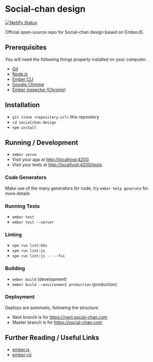 # Social-chan design

[![Netlify Status](https://api.netlify.com/api/v1/badges/72ae3588-89d7-42f7-9654-4918a64e425b/deploy-status)](https://app.netlify.com/sites/socialchan/deploys)

Official open-source repo for Social-chan design based on EmberJS.

## Prerequisites

You will need the following things properly installed on your computer.

* [Git](https://git-scm.com/)
* [Node.js](https://nodejs.org/)
* [Ember CLI](https://ember-cli.com/)
* [Google Chrome](https://google.com/chrome/)
* [Ember inspector (Chrome)](https://chrome.google.com/webstore/detail/ember-inspector/bmdblncegkenkacieihfhpjfppoconhi)

## Installation

* `git clone <repository-url>` this repository
* `cd socialchan-design`
* `npm install`

## Running / Development

* `ember serve`
* Visit your app at [http://localhost:4200](http://localhost:4200).
* Visit your tests at [http://localhost:4200/tests](http://localhost:4200/tests).

### Code Generators

Make use of the many generators for code, try `ember help generate` for more details

### Running Tests

* `ember test`
* `ember test --server`

### Linting

* `npm run lint:hbs`
* `npm run lint:js`
* `npm run lint:js -- --fix`

### Building

* `ember build` (development)
* `ember build --environment production` (production)

### Deployment

Deploys are automatic, following the structure:
- Next branch is for https://next.social-chan.com
- Master branch is for https://social-chan.com

## Further Reading / Useful Links

* [ember.js](https://emberjs.com/)
* [ember-cli](https://ember-cli.com/)

